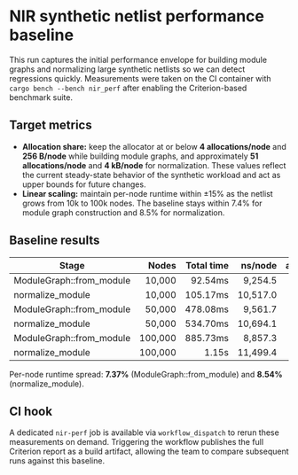 # NIR synthetic netlist performance baseline

This run captures the initial performance envelope for building module graphs and normalizing
large synthetic netlists so we can detect regressions quickly. Measurements were taken on the
CI container with `cargo bench --bench nir_perf` after enabling the Criterion-based benchmark
suite.

## Target metrics

- **Allocation share:** keep the allocator at or below **4 allocations/node** and
  **256 B/node** while building module graphs, and approximately **51 allocations/node**
  and **4 kB/node** for normalization. These values reflect the current steady-state behavior
  of the synthetic workload and act as upper bounds for future changes.
- **Linear scaling:** maintain per-node runtime within ±15% as the netlist grows from 10k to
  100k nodes. The baseline stays within 7.4% for module graph construction and 8.5% for
  normalization.

## Baseline results

| Stage                        | Nodes  | Total time | ns/node | alloc/node | bytes/node |
|------------------------------|-------:|-----------:|--------:|-----------:|-----------:|
| ModuleGraph::from_module     | 10,000 |    92.54ms |  9,254.5|      28.00 |     1,822.4|
| normalize_module             | 10,000 |   105.17ms | 10,517.0|      51.01 |     3,966.5|
| ModuleGraph::from_module     | 50,000 |   478.08ms |  9,561.7|      28.00 |     1,807.0|
| normalize_module             | 50,000 |   534.70ms | 10,694.1|      51.00 |     3,837.3|
| ModuleGraph::from_module     |100,000 |   885.73ms |  8,857.3|      28.00 |     1,807.7|
| normalize_module             |100,000 |  1.15s     | 11,499.4|      51.00 |     3,839.0|

Per-node runtime spread: **7.37%** (ModuleGraph::from_module) and **8.54%** (normalize_module).

## CI hook

A dedicated `nir-perf` job is available via `workflow_dispatch` to rerun these measurements
on demand. Triggering the workflow publishes the full Criterion report as a build artifact,
allowing the team to compare subsequent runs against this baseline.
